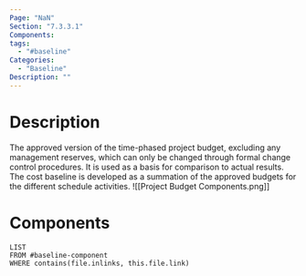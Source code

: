 ```yaml
---
Page: "NaN"
Section: "7.3.3.1"
Components:
tags:
  - "#baseline"
Categories:
  - "Baseline"
Description: ""
---
```

# Description
The approved version of the time-phased project budget, excluding any management reserves, which can only be changed through formal change control procedures. It is used as a basis for comparison to actual results. The cost baseline is developed as a summation of the approved budgets for the different schedule activities.
![[Project Budget Components.png]]
# Components
```dataview
LIST
FROM #baseline-component
WHERE contains(file.inlinks, this.file.link)
```
